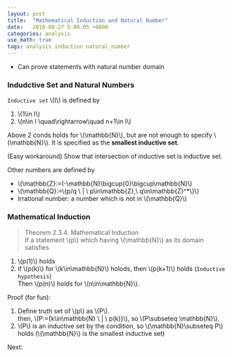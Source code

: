 ```yaml
---
layout: post
title:  "Mathematical Induction and Natural Number"
date:   2018-09-27 5:00:05 +0800
categories: analysis
use_math: true
tags: analysis induction natural_number
---
```


- Can prove statements with natural number domain

### Indudctive Set and Natural Numbers

`Inductive set` \\(I\\) is defined by
1. \\(1\in I\\)
2. \\(n\in I \quad\rightarrow\quad n+1\in I\\)

Above 2 conds holds for \\(\mathbb\{N\}\\), but are not enough to specify \\(\mathbb\{N\}\\). It is specified as the __smallest inductive set__.

(Easy workaround) Show that intersection of inductive set is inductive set. 

Other numbers are defined by
* \\(\mathbb\{Z\}:=(-\mathbb\{N\}\bigcup\{0\}\bigcup\mathbb\{N\}\\)
* \\(\mathbb\{Q\}:=\\{p/q \\ \| \\ p\in\mathbb\{Z\},\\ q\in\mathbb\{Z\}^*\\}\\)
* Irrational number: a number which is not in \\(\mathbb\{Q\}\\)

### Mathematical Induction
> Theorem 2.3.4. Mathematical Induction  
If a statement \\(p\\) which having \\(\mathbb\{N\}\\) as its domain satisfies
1. \\(p(1)\\) holds
2. if \\(p(k)\\) for \\(k\in\mathbb\{N\}\\) holods, then \\(p(k+1)\\) holds (`Inductive hypothesis`)  
Then \\(p(n)\\) holds for \\(n\in\mathbb\{N\}\\).

Proof (for fun):
1. Define truth set of \\(p\\) as \\(P\\).  
then, \\(P:=\{k\in\mathbb\{N\} \\ \| \\ p(k)\}\\), so \\(P\subseteq \mathbb\{N\}\\).
2. \\(P\\) is an inductive set by the condition, so \\(\mathbb\{N\}\subseteq P\\) holds (\\(\mathbb\{N\}\\) is the smallest inductive set)



Next:  

